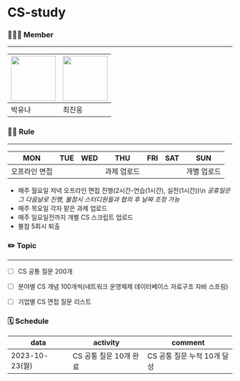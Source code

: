 # CS-study

### 👨🏻‍💻 Member
---
|<a href="https://github.com/yu07na06"><img src="https://avatars.githubusercontent.com/u/87966321?v=4" width="100" height="100"/></a>|<a href="https://github.com/20131827"><img src="https://avatars.githubusercontent.com/u/90309088?v=4" width="100" height="100"/></a>|
|---|---|
|박유나|최진웅|



### 🤙🏻 Rule
---
|MON|TUE|WED|THU|FRI|SAT|SUN|
|---|---|---|---|---|---|---|
|오프라인 면접|||과제 업로드|||개별 업로드|
- 매주 월요일 저녁 오프라인 면접 진행(2시간-연습(1시간), 실전(1시간))\n
*공휴일은 그 다음날로 진행, 불참시 스터디원들과 협의 후 날짜 조정 가능*
- 매주 목요일 각자 맡은 과제 업로드
- 매주 일요일전까지 개별 CS 스크립트 업로드
- 불참 5회시 퇴출



### ✏️ Topic
---
- [ ] CS 공통 질문 200개
- [ ] 분야별 CS 개념 100개씩(네트워크 운영체제 데이터베이스 자료구조 자바 스프링)
- [ ] 기업별 CS 면접 질문 리스트 



### 🗓 Schedule
|data|activity|comment|
|---|---|--|
|2023-10-23(월)|CS 공통 질문 10개 완료|CS 공통 질문 누적 10개 달성|
